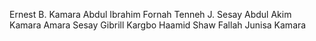 Ernest B. Kamara
Abdul Ibrahim Fornah
Tenneh J. Sesay
Abdul Akim Kamara
Amara Sesay
Gibrill Kargbo
Haamid Shaw
Fallah Junisa Kamara
